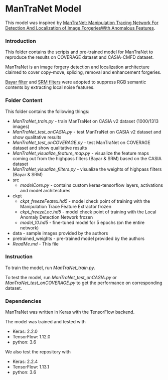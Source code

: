 # ManTraNet Model
This model was inspired by [ManTraNet: Manipulation Tracing Network For Detection And Localization of Image ForgeriesWith Anomalous Features](http://openaccess.thecvf.com/content_CVPR_2019/papers/Wu_ManTra-Net_Manipulation_Tracing_Network_for_Detection_and_Localization_of_Image_CVPR_2019_paper.pdf).

### Introduction
This folder contains the scripts and pre-trained model for ManTraNet to reproduce the results on COVERAGE dataset and CASIA-CMFD dataset.

ManTraNet is an image forgery detection and localization architecture claimed to cover copy-move, splicing, removal and enhancement forgeries.

[Bayar filter](http://misl.ece.drexel.edu/wp-content/uploads/2017/07/Bayar_IHMMSec_2016.pdf) and [SRM filters](http://openaccess.thecvf.com/content_cvpr_2018/papers/Zhou_Learning_Rich_Features_CVPR_2018_paper.pdf) were adopted to suppress RGB semantic contents by extracting local noise features.

### Folder Content
This folder contains the following things:

- *ManTraNet_train.py* - train ManTraNet on CASIA v2 dataset (1000/1313 images) 
- *ManTraNet_test_onCASIA.py* - test ManTraNet on CASIA v2 dataset and show qualitative results
- *ManTraNet_test_onCOVERAGE.py* - test ManTraNet on COVERAGE dataset and show qualitative results
- *ManTraNet_visualize_feature_map.py* - visualize the feature maps coming out from the highpass filters (Bayar & SRM) based on the CASIA dataset
- *ManTraNet_visualize_filters.py* - visualize the weights of highpass filters (Bayar & SRM)
- src
    - *modelCore.py* - contains custom keras-tensorflow layers, activations and model architectures
- ckpt
    - *ckpt_freezeFeatex.hd5* - model check point of training with the Manipulation Trace Feature Extractor frozen
    - *ckpt_freezeLoc.hd5* - model check point of training with the Local Anomaly Detection Network frozen
    - *model_10.hd5* - fine-tuned model for 5 epochs (on the entire network) 
- data - sample images provided by the authors
- pretrained_weights - pre-trained model provided by the authors
- *ReadMe.md* - This file

### Instruction
To train the model, run *ManTraNet_train.py*.

To test the model, run *ManTraNet_test_onCASIA.py* or *ManTraNet_test_onCOVERAGE.py* to get the performance on corresponding dataset.

### Dependencies
ManTraNet was written in Keras with the TensorFlow backend.

The model was trained and tested with
- Keras: 2.2.0
- TensorFlow: 1.12.0
- python: 3.6

We also test the repository with
- Keras: 2.2.4
- TensorFlow: 1.13.1
- python: 3.6
